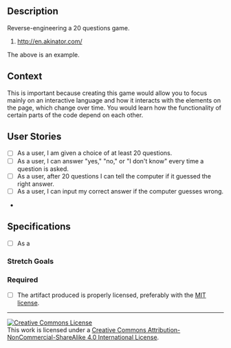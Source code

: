 ## Description

Reverse-engineering a 20 questions game.

1. http://en.akinator.com/

The above is an example.

## Context

This is important because creating this game would allow you to focus mainly on an interactive language and how it interacts with the elements on the page, which change over time. You would learn how the functionality of certain parts of the code depend on each other. 

## User Stories
- [ ] As a user, I am given a choice of at least 20 questions.
- [ ] As a user, I can answer "yes," "no," or "I don't know" every time a question is asked.
- [ ] As a user, after 20 questions I can tell the computer if it guessed the right answer.
- [ ] As a user, I can input my correct answer if the computer guesses wrong.
- 

## Specifications

- [ ] As a

### Stretch Goals


### Required

- [ ] The artifact produced is properly licensed, preferably with the [MIT license][mit-license].

---

<!-- LICENSE -->

<a rel="license" href="http://creativecommons.org/licenses/by-nc-sa/4.0/"><img alt="Creative Commons License" style="border-width:0" src="https://i.creativecommons.org/l/by-nc-sa/4.0/80x15.png" /></a>
<br />This work is licensed under a <a rel="license" href="http://creativecommons.org/licenses/by-nc-sa/4.0/">Creative Commons Attribution-NonCommercial-ShareAlike 4.0 International License</a>.

[mit-license]: https://opensource.org/licenses/MIT
